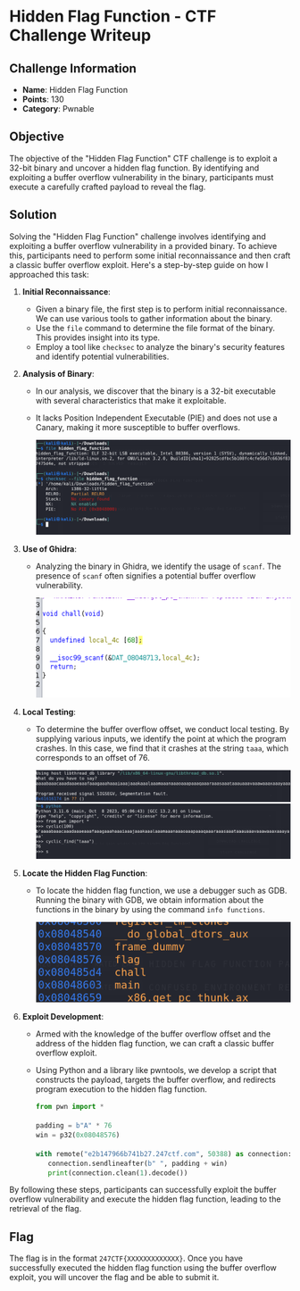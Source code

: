 # Hidden Flag Function - CTF Challenge Writeup

## Challenge Information
- **Name**: Hidden Flag Function
- **Points**: 130
- **Category**: Pwnable

## Objective
The objective of the "Hidden Flag Function" CTF challenge is to exploit a 32-bit binary and uncover a hidden flag function. By identifying and exploiting a buffer overflow vulnerability in the binary, participants must execute a carefully crafted payload to reveal the flag.

## Solution
Solving the "Hidden Flag Function" challenge involves identifying and exploiting a buffer overflow vulnerability in a provided binary. To achieve this, participants need to perform some initial reconnaissance and then craft a classic buffer overflow exploit. Here's a step-by-step guide on how I approached this task:

1. **Initial Reconnaissance**:
   - Given a binary file, the first step is to perform initial reconnaissance. We can use various tools to gather information about the binary.
   - Use the `file` command to determine the file format of the binary. This provides insight into its type.
   - Employ a tool like `checksec` to analyze the binary's security features and identify potential vulnerabilities.

2. **Analysis of Binary**:
   - In our analysis, we discover that the binary is a 32-bit executable with several characteristics that make it exploitable.
   - It lacks Position Independent Executable (PIE) and does not use a Canary, making it more susceptible to buffer overflows.


      ![OSINT on File](osint.png)

3. **Use of Ghidra**:
   - Analyzing the binary in Ghidra, we identify the usage of `scanf`. The presence of `scanf` often signifies a potential buffer overflow vulnerability.


      ![GHIDRA Disassemble](<ghidra scanf.png>)

4. **Local Testing**:
   - To determine the buffer overflow offset, we conduct local testing. By supplying various inputs, we identify the point at which the program crashes. In this case, we find that it crashes at the string `taaa`, which corresponds to an offset of 76.


      ![GDB Info Functions](<gdb seg fault.png>)
      ![Offset Found](<offset found.png>)

5. **Locate the Hidden Flag Function**:
   - To locate the hidden flag function, we use a debugger such as GDB. Running the binary with GDB, we obtain information about the functions in the binary by using the command `info functions`.


      ![Address of Flag](<flag address.png>)

6. **Exploit Development**:
   - Armed with the knowledge of the buffer overflow offset and the address of the hidden flag function, we can craft a classic buffer overflow exploit.
   - Using Python and a library like pwntools, we develop a script that constructs the payload, targets the buffer overflow, and redirects program execution to the hidden flag function.

      ```python
      from pwn import * 

      padding = b"A" * 76
      win = p32(0x08048576)

      with remote("e2b147966b741b27.247ctf.com", 50388) as connection:
         connection.sendlineafter(b" ", padding + win)
         print(connection.clean(1).decode())

      ```

By following these steps, participants can successfully exploit the buffer overflow vulnerability and execute the hidden flag function, leading to the retrieval of the flag.

## Flag
The flag is in the format `247CTF{XXXXXXXXXXXXX}`. Once you have successfully executed the hidden flag function using the buffer overflow exploit, you will uncover the flag and be able to submit it.

